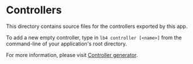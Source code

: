 # Controllers

This directory contains source files for the controllers exported by this app.

To add a new empty controller, type in `lb4 controller [<name>]` from the command-line of your application's root
directory.

For more information, please visit
[Controller generator](http://loopback.io/doc/en/lb4/Controller-generator.html).

